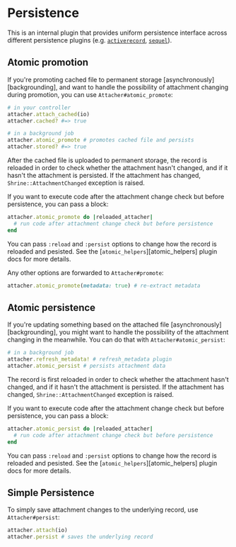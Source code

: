 # Persistence

This is an internal plugin that provides uniform persistence interface across
different persistence plugins (e.g. [`activerecord`][activerecord],
[`sequel`][sequel]).

## Atomic promotion

If you're promoting cached file to permanent storage
[asynchronously][backgrounding], and want to handle the possibility of
attachment changing during promotion, you can use `Attacher#atomic_promote`:

```rb
# in your controller
attacher.attach_cached(io)
attacher.cached? #=> true
```
```rb
# in a background job
attacher.atomic_promote # promotes cached file and persists
attacher.stored? #=> true
```

After the cached file is uploaded to permanent storage, the record is reloaded
in order to check whether the attachment hasn't changed, and if it hasn't the
attachment is persisted. If the attachment has changed,
`Shrine::AttachmentChanged` exception is raised.

If you want to execute code after the attachment change check but before
persistence, you can pass a block:

```rb
attacher.atomic_promote do |reloaded_attacher|
  # run code after attachment change check but before persistence
end
```

You can pass `:reload` and `:persist` options to change how the record is
reloaded and pesisted. See the [`atomic_helpers`][atomic_helpers] plugin docs
for more details.

Any other options are forwarded to `Attacher#promote`:

```rb
attacher.atomic_promote(metadata: true) # re-extract metadata
```

## Atomic persistence

If you're updating something based on the attached file
[asynchronously][backgrounding], you might want to handle the possibility of
the attachment changing in the meanwhile. You can do that with
`Attacher#atomic_persist`:

```rb
# in a background job
attacher.refresh_metadata! # refresh_metadata plugin
attacher.atomic_persist # persists attachment data
```

The record is first reloaded in order to check whether the attachment hasn't
changed, and if it hasn't the attachment is persisted. If the attachment has
changed, `Shrine::AttachmentChanged` exception is raised.

If you want to execute code after the attachment change check but before
persistence, you can pass a block:

```rb
attacher.atomic_persist do |reloaded_attacher|
  # run code after attachment change check but before persistence
end
```

You can pass `:reload` and `:persist` options to change how the record is
reloaded and pesisted. See the [`atomic_helpers`][atomic_helpers] plugin docs
for more details.

## Simple Persistence

To simply save attachment changes to the underlying record, use
`Attacher#persist`:

```rb
attacher.attach(io)
attacher.persist # saves the underlying record
```

[activerecord]: /doc/plugins/activerecord.md#readme
[sequel]: /doc/plugins/sequel.md#readme

